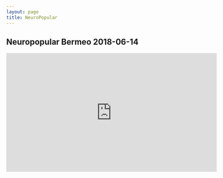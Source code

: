 ```yaml
---
layout: page
title: NeuroPopular
---
```

 
 ## Neuropopular Bermeo 2018-06-14

<div align="center">
<iframe width="560" height="315" src="https://www.youtube.com/embed/videoseries?list=PL_J3egxFoAIuwupN4rT7UfYKrnbTa1dQ5" frameborder="0" allow="accelerometer; autoplay; encrypted-media; gyroscope; picture-in-picture" allowfullscreen></iframe>
</div>
